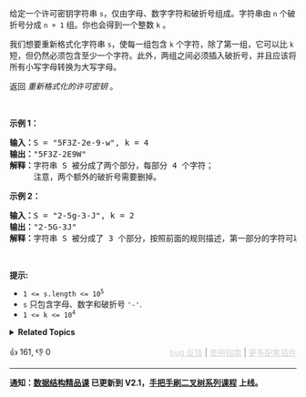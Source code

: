 <p>给定一个许可密钥字符串 <code>s</code>，仅由字母、数字字符和破折号组成。字符串由 <code>n</code> 个破折号分成 <code>n + 1</code> 组。你也会得到一个整数 <code>k</code> 。</p>

<p>我们想要重新格式化字符串&nbsp;<code>s</code>，使每一组包含 <code>k</code> 个字符，除了第一组，它可以比 <code>k</code> 短，但仍然必须包含至少一个字符。此外，两组之间必须插入破折号，并且应该将所有小写字母转换为大写字母。</p>

<p>返回 <em>重新格式化的许可密钥</em> 。</p>

<p>&nbsp;</p>

<p><strong>示例 1：</strong></p>

<pre>
<strong>输入：</strong>S = "5F3Z-2e-9-w", k = 4
<strong>输出：</strong>"5F3Z-2E9W"
<strong>解释：</strong>字符串 S 被分成了两个部分，每部分 4 个字符；
&nbsp;    注意，两个额外的破折号需要删掉。
</pre>

<p><strong>示例 2：</strong></p>

<pre>
<strong>输入：</strong>S = "2-5g-3-J", k = 2
<strong>输出：</strong>"2-5G-3J"
<strong>解释：</strong>字符串 S 被分成了 3 个部分，按照前面的规则描述，第一部分的字符可以少于给定的数量，其余部分皆为 2 个字符。
</pre>

<p>&nbsp;</p>

<p><strong>提示:</strong></p>

<ul> 
 <li><code>1 &lt;= s.length &lt;= 10<sup>5</sup></code></li> 
 <li><code>s</code>&nbsp;只包含字母、数字和破折号&nbsp;<code>'-'</code>.</li> 
 <li><code>1 &lt;= k &lt;= 10<sup>4</sup></code></li> 
</ul>

<details><summary><strong>Related Topics</strong></summary>字符串</details><br>

<div>👍 161, 👎 0<span style='float: right;'><span style='color: gray;'><a href='https://github.com/labuladong/fucking-algorithm/discussions/939' target='_blank' style='color: lightgray;text-decoration: underline;'>bug 反馈</a> | <a href='https://labuladong.gitee.io/article/fname.html?fname=jb插件简介' target='_blank' style='color: lightgray;text-decoration: underline;'>使用指南</a> | <a href='https://labuladong.github.io/algo/images/others/%E5%85%A8%E5%AE%B6%E6%A1%B6.jpg' target='_blank' style='color: lightgray;text-decoration: underline;'>更多配套插件</a></span></span></div>

<div id="labuladong"><hr>

**通知：[数据结构精品课](https://aep.h5.xeknow.com/s/1XJHEO) 已更新到 V2.1，[手把手刷二叉树系列课程](https://aep.xet.tech/s/3YGcq3) 上线。**

</div>



